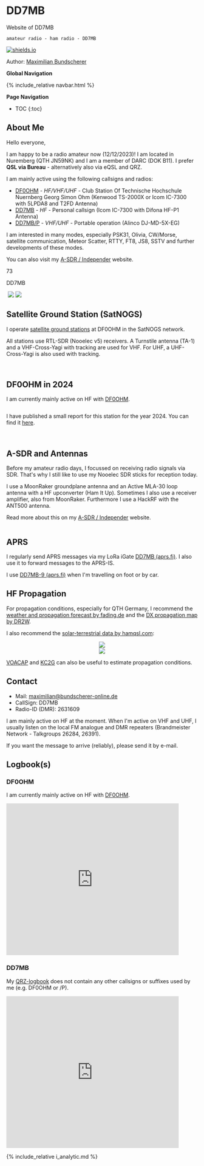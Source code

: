 # DD7MB

Website of DD7MB

`amateur radio - ham radio - DD7MB`

[![shields.io](https://img.shields.io/badge/license-Apache2-blue.svg)](http://www.apache.org/licenses/LICENSE-2.0.txt)

Author: [Maximilian Bundscherer](https://bundscherer-online.de)

**Global Navigation**

{% include_relative navbar.html %}

**Page Navigation**

* TOC
{:toc}

## About Me

Hello everyone,

I am happy to be a radio amateur now (12/12/2023)! I am located in Nuremberg (QTH JN59NK) and I am a member of DARC (DOK B11). I prefer **QSL via Bureau** - alternatively also via eQSL and QRZ.

I am mainly active using the following callsigns and radios:

* [DF0OHM](https://www.qrz.com/db/DF0OHM) - *HF/VHF/UHF* - Club Station Of Technische Hochschule Nuernberg Georg Simon Ohm (Kenwood TS-2000X or Icom IC-7300 with 5LPDA8 and T2FD Antenna)
* [DD7MB](https://www.qrz.com/db/DD7MB) - *HF* - Personal callsign (Icom IC-7300 with Difona HF-P1 Antenna)
* [DD7MB/P](https://www.qrz.com/db/DD7MB) - *VHF/UHF* - Portable operation (Alinco DJ-MD-5X-EG)

I am interested in many modes, especially PSK31, Olivia, CW/Morse, satellite communication, Meteor Scatter, RTTY, FT8, JS8, SSTV and further developments of these modes.

You can also visit my [A-SDR / Independer](https://a-sdr.org) website.

73

DD7MB

<img src="images/qrz.png" style="max-height: 300px" alt="">

<img src="https://hamalert.org/myspot?c=DF0OHM&h=fa677c5ce98d1339&a=768" srcset="https://hamalert.org/myspot?c=DF0OHM&h=fa677c5ce98d1339&a=768&hr=1 2x" />

<img src="https://hamalert.org/myspot?c=DD7MB&h=66c01cdf2c5dee13&a=768" srcset="https://hamalert.org/myspot?c=DD7MB&h=66c01cdf2c5dee13&a=768&hr=1 2x" />

## Satellite Ground Station (SatNOGS)

I operate [satellite ground stations](https://network.satnogs.org/users/dd7mb/) at DF0OHM in the SatNOGS network.

All stations use RTL-SDR (Nooelec v5) receivers. A Turnstile antenna (TA-1) and a VHF-Cross-Yagi with tracking are used for VHF. For UHF, a UHF-Cross-Yagi is also used with tracking.

<img src="images/df0ohmRotorCom.jpg" style="max-height: 400px" alt="">

<img src="images/antsTURNCom.jpg" style="max-height: 400px" alt="">

## DF0OHM in 2024

I am currently mainly active on HF with [DF0OHM](https://www.qrz.com/db/DF0OHM).

<img src="images/ants5LPDA8.jpeg" style="max-height: 300px" alt="">

I have published a small report for this station for the year 2024. You can find it [here](df0ohm-2024.md).

<img src="images/df0ohm_demo_map.png" style="max-height: 150px;" alt="">
<img src="images/df0ohm_demo_qso_count_over_time.png" style="max-height: 150px" alt="">

## A-SDR and Antennas

Before my amateur radio days, I focussed on receiving radio signals via SDR. That's why I still like to use my Nooelec SDR sticks for reception today.

I use a MoonRaker groundplane antenna and an Active MLA-30 loop antenna with a HF upconverter (Ham It Up). Sometimes I also use a receiver amplifier, also from MoonRaker. Furthermore I use a HackRF with the ANT500 antenna.

Read more about this on my [A-SDR / Independer](https://a-sdr.org) website.

<img src="images/ov.jpeg" style="max-height: 400px" alt="">

## APRS

I regularly send APRS messages via my LoRa iGate [DD7MB (aprs.fi)](https://aprs.fi/info/DD7MB). I also use it to forward messages to the APRS-IS.

I use [DD7MB-9 (aprs.fi)](https://aprs.fi/info/DD7MB-9) when I'm travelling on foot or by car.

## HF Propagation

For propagation conditions, especially for QTH Germany, I recommend the [weather and propagation forecast by fading.de](https://www.fading.de/funkwetter/das-aktuelle-funkwetter) and the [DX propagation map by DR2W](https://dr2w.de/dx-propagation/).

I also recommend the [solar-terrestrial data by hamqsl.com](https://www.hamqsl.com/solar.html):

<center>
<a href="https://www.hamqsl.com/solar.html" title="Click to add Solar-Terrestrial Data to your website!"><img src="https://www.hamqsl.com/solar101vhfpic.php"></a>
</center>

<center>
<a href="https://www.hamqsl.com/solar.html" title="Click to add Solar-Terrestrial Data to your website!"><img src="https://www.hamqsl.com/solarmuf.php"></a>
</center>

[VOACAP](https://www.voacap.com/11m/index.html) and [KC2G](https://prop.kc2g.com/) can also be useful to estimate propagation conditions.

## Contact

* Mail: <a href="mailto:maximilian@bundscherer-online.de">maximilian@bundscherer-online.de</a>
* CallSign: DD7MB
* Radio-ID (DMR): 2631609

I am mainly active on HF at the moment. When I'm active on VHF and UHF, I usually listen on the local FM analogue and DMR repeaters (Brandmeister Network - Talkgroups 26284, 26391).

If you want the message to arrive (reliably), please send it by e-mail.

## Logbook(s)

### DF0OHM

I am currently mainly active on HF with [DF0OHM](https://www.qrz.com/db/DF0OHM).

<iframe frameborder="0" height="400" scrolling="yes" src="https://logbook.qrz.com/lbstat/DF0OHM/" width="90%"></iframe>

### DD7MB

My [QRZ-logbook](https://www.qrz.com/db/DD7MB) does not contain any other callsigns or suffixes used by me (e.g. DF0OHM or /P).

<iframe frameborder="0" height="400" scrolling="yes" src="https://logbook.qrz.com/lbstat/DD7MB/" width="90%"></iframe>

{% include_relative i_analytic.md %}

